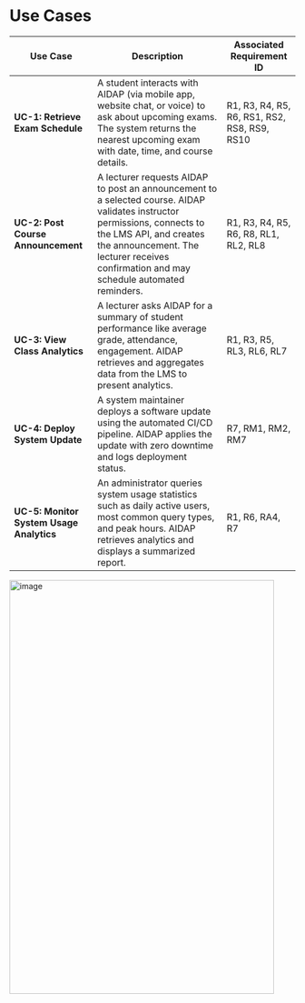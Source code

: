 # Use Cases

| Use Case | Description | Associated Requirement ID |
|----------|-------------|----------------------------|
| **UC-1: Retrieve Exam Schedule**|A student interacts with AIDAP (via mobile app, website chat, or voice) to ask about upcoming exams. The system returns the nearest upcoming exam with date, time, and course details. | R1, R3, R4, R5, R6, RS1, RS2, RS8, RS9, RS10 |
| **UC-2: Post Course Announcement**|A lecturer requests AIDAP to post an announcement to a selected course. AIDAP validates instructor permissions, connects to the LMS API, and creates the announcement. The lecturer receives confirmation and may schedule automated reminders. | R1, R3, R4, R5, R6, R8, RL1, RL2, RL8 |
| **UC-3: View Class Analytics** | A lecturer asks AIDAP for a summary of student performance like average grade, attendance, engagement. AIDAP retrieves and aggregates data from the LMS to present analytics. | R1, R3, R5, RL3, RL6, RL7 |
| **UC-4: Deploy System Update** | A system maintainer deploys a software update using the automated CI/CD pipeline. AIDAP applies the update with zero downtime and logs deployment status. | R7, RM1, RM2, RM7 |
**UC-5: Monitor System Usage Analytics** | An administrator queries system usage statistics such as daily active users, most common query types, and peak hours. AIDAP retrieves analytics and displays a summarized report. | R1, R6, RA4, R7 |

<img width="466" height="728" alt="image" src="https://github.com/user-attachments/assets/42db3157-bd47-4a3e-a5f7-1eadab7d0eb5" />
